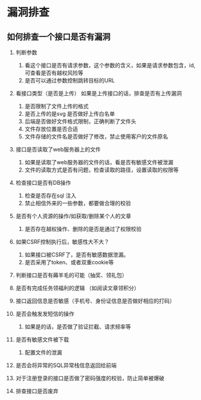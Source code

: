 # 漏洞排查

## 如何排查一个接口是否有漏洞

1. 判断参数
   1. 看这个接口是否有请求参数，这个参数的含义，如果是请求参数包含，id, 可查看是否有越权风险等
   2. 是否可以通过参数控制跳转目标的URL

2. 看接口类型（是否是上传）
    如果是上传接口的话，排查是否有上传漏洞
    1. 是否限制了文件上传的格式
    2. 是否上传的是svg 是否做好上传白名单
    3. 后端是否做好文件格式限制，正确判断了文件头
    4. 文件存放位置是否合适
    5. 文件存储的文件名是否做好了修改，禁止使用客户的文件原名

3. 接口是否读取了web服务器上的文件
   1. 如果是读取了web服务器的文件的话，看是否有敏感文件被泄漏
   2. 文件的读取方式是否有问题，检查读取的路径，设置读取的权限等

4. 检查接口是否有DB操作
   1. 检查是否存在sql 注入
   2. 禁止相信外来的一些参数，都要做合理的校验

5. 是否有个人资源的操作/如获取/删除某个人的文章
   1. 是否存在越权操作、删除的是否是通过了权限校验

6. 如果CSRF控制执行后，敏感性大不大？
   1. 如果接口被CSRF了，是否有敏感数据泄漏。
   2. 是否采用了token、或者双重cookie等
7. 判断接口是否有薅羊毛的可能（抽奖、领礼包）
8. 是否有完成任务领福利的逻辑 （如阅读文章领积分）
9. 接口返回信息是否敏感（手机号、身份证信息是否做好相应的打码）
10. 是否会触发发短信的操作
    1.  如果是的话，是否做了验证拦截、请求频率等
11. 是否有敏感文件被下载
    1.  配置文件的泄漏
12. 是否会将异常的SQL异常栈信息返回给前端
13. 对于注册登录的接口是否做了密码强度的校验，防止简单被爆破
14. 排查接口是否废弃